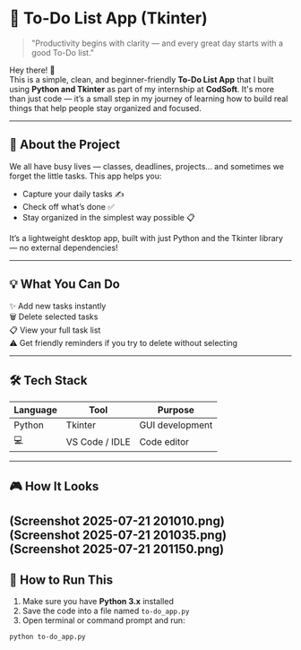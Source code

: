 # 📝 To-Do List App (Tkinter)

> "Productivity begins with clarity — and every great day starts with a good To-Do list."  

Hey there! 👋  
This is a simple, clean, and beginner-friendly **To-Do List App** that I built using **Python and Tkinter** as part of my internship at **CodSoft**. It's more than just code — it’s a small step in my journey of learning how to build real things that help people stay organized and focused.

---

## 📌 About the Project

We all have busy lives — classes, deadlines, projects... and sometimes we forget the little tasks. This app helps you:
- Capture your daily tasks ✍️  
- Check off what’s done ✅  
- Stay organized in the simplest way possible 📋  

It’s a lightweight desktop app, built with just Python and the Tkinter library — no external dependencies!

---

## 💡 What You Can Do

✨ Add new tasks instantly  
🗑️ Delete selected tasks  
📋 View your full task list  
⚠️ Get friendly reminders if you try to delete without selecting

---

## 🛠 Tech Stack

| Language | Tool      | Purpose            |
|----------|-----------|--------------------|
| Python   | Tkinter   | GUI development    |
| 💻       | VS Code / IDLE | Code editor   |

---

## 🎮 How It Looks
(Screenshot 2025-07-21 201010.png)
(Screenshot 2025-07-21 201035.png)
(Screenshot 2025-07-21 201150.png)
---

## 🏁 How to Run This

1. Make sure you have **Python 3.x** installed
2. Save the code into a file named `to-do_app.py`
3. Open terminal or command prompt and run:

```bash
python to-do_app.py
